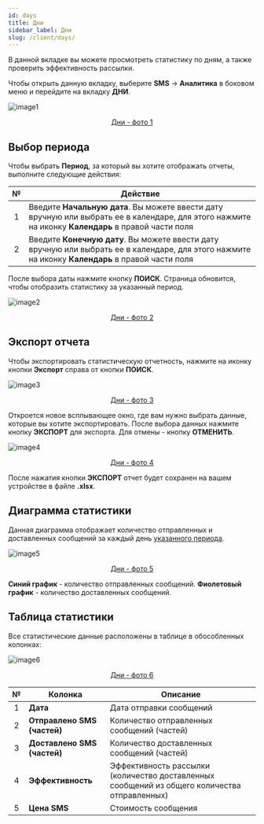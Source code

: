 ```yaml
---
id: days
title: Дни
sidebar_label: Дни
slug: /client/days/
---
```


В данной вкладке вы можете просмотреть статистику по дням, а также проверить эффективность рассылки.

Чтобы открыть данную вкладку, выберите **SMS** → **Аналитика** в боковом меню и перейдите на вкладку **ДНИ**.

![image1](/img/ru/client_statistics_days/image1.png "Дни") <center><u>Дни - фото 1</u></center>

## Выбор периода

Чтобы выбрать **Период**, за который вы хотите отображать отчеты, выполните следующие действия:

|  №  | Действие |
| :-: | -------- |
| 1 | Введите **Начальную дата**. Вы можете ввести дату вручную или выбрать ее в календаре, для этого нажмите на иконку **Календарь** в правой части поля |
| 2 | Введите **Конечную дату**. Вы можете ввести дату вручную или выбрать ее в календаре, для этого нажмите на иконку **Календарь** в правой части поля |

После выбора даты нажмите кнопку **ПОИСК**. Страница обновится, чтобы отобразить статистику за указанный период.

![image2](/img/ru/client_statistics_days/image2.png "Дни") <center><u>Дни - фото 2</u></center>

## Экспорт отчета

Чтобы экспортировать статистическую отчетность, нажмите на иконку кнопки **Экспорт** справа от кнопки **ПОИСК**.

![image3](/img/ru/client_statistics_days/image3.png "Дни") <center><u>Дни - фото 3</u></center>

Откроется новое всплывающее окно, где вам нужно выбрать данные, которые вы хотите экспортировать. После выбора данных нажмите кнопку **ЭКСПОРТ** для экспорта. Для отмены - кнопку **ОТМЕНИТЬ**.

![image4](/img/ru/client_statistics_days/image4.png "Дни") <center><u>Дни - фото 4</u></center>

После нажатия кнопки **ЭКСПОРТ** отчет будет сохранен на вашем устройстве в файле **.xlsx**.

## Диаграмма статистики

Данная диаграмма отображает количество отправленных и доставленных сообщений за каждый день [указанного периода](#выбор-периода).

![image5](/img/ru/client_statistics_days/image5.png "Дни") <center><u>Дни - фото 5</u></center>

**Синий график** - количество отправленных сообщений. **Фиолетовый график** - количество доставленных сообщений.

## Таблица статистики

Все статистические данные расположены в таблице в обособленных колонках:

![image6](/img/ru/client_statistics_days/image6.png "Дни") <center><u>Дни - фото 6</u></center>

|  №  | Колонка | Описание |
| :-: | ------- | -------- |
| 1 | **Дата** | Дата отправки сообщений |
| 2 | **Отправлено SMS (частей)** | Количество отправленных сообщений (частей) |
| 3 | **Доставлено SMS (частей)** | Количество доставленных сообщений (частей) |
| 4 | **Эффективность** | Эффективность рассылки (количество доставленных сообщений из общего количества отправленных) |
| 5 | **Цена SMS** | Стоимость сообщения |
